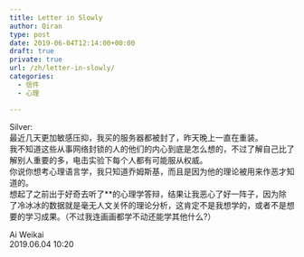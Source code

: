 ```yaml
---
title: Letter in Slowly
author: Qiran
type: post
date: 2019-06-04T12:14:00+00:00
draft: true
private: true
url: /zh/letter-in-slowly/
categories:
  - 信件
  - 心理

---
```

Silver:  
最近几天更加敏感压抑，我买的服务器都被封了，昨天晚上一直在重装。  
我不知道这些从事网络封锁的人的他们的内心到底是怎么想的，不过了解自己比了解别人重要的多，电击实验下每个人都有可能服从权威。  
你说你想考心理语言学，我只知道乔姆斯基，而且是因为他的理论被用来作恶才知道的。  
想起了之前出于好奇去听了**的心理学答辩，结果让我恶心了好一阵子，因为除了冷冰冰的数据就是毫无人文关怀的理论分析，这肯定不是我想学的，或者不是想要的学习成果。（不过我连画画都学不动还能学其他什么?）

Ai Weikai  
2019.06.04 10:20